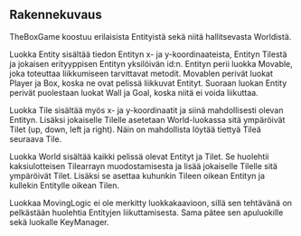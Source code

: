 ## Rakennekuvaus

TheBoxGame koostuu erilaisista Entityistä sekä niitä hallitsevasta Worldistä.

Luokka Entity sisältää tiedon Entityn x- ja y-koordinaateista, Entityn Tilestä ja jokaisen erityyppisen Entityn yksilöivän id:n. Entityn perii luokka Movable, joka toteuttaa liikkumiseen tarvittavat metodit. Movablen perivät luokat Player ja Box, koska ne ovat pelissä liikkuvat Entityt. Suoraan luokan Entity perivät puolestaan luokat Wall ja Goal, koska niitä ei voida liikuttaa.

Luokka Tile sisältää myös x- ja y-koordinaatit ja siinä mahdollisesti olevan Entityn. Lisäksi jokaiselle Tilelle asetetaan World-luokassa sitä ympäröivät Tilet (up, down, left ja right). Näin on mahdollista löytää tiettyä Tileä seuraava Tile.

Luokka World sisältää kaikki pelissä olevat Entityt ja Tilet. Se huolehtii kaksiulotteisen Tilearrayn muodostamisesta ja lisää jokaiselle Tilelle sitä ympäröivät Tilet. Lisäksi se asettaa kuhunkin Tileen oikean Entityn ja kullekin Entitylle oikean Tilen.

Luokkaa MovingLogic ei ole merkitty luokkakaavioon, sillä sen tehtävänä on pelkästään huolehtia Entityjen liikuttamisesta. Sama pätee sen apuluokille sekä luokalle KeyManager.
